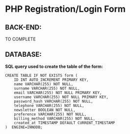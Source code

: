 # PHP Registration/Login Form


## **BACK-END:**

TO COMPLETE

## **DATABASE:**
**SQL query used to create the table of the form:**
```
CREATE TABLE IF NOT EXISTS form (
    ID INT AUTO_INCREMENT PRIMARY KEY,
    name VARCHAR(255) NOT NULL,
    surname VARCHAR(255) NOT NULL,
    email VARCHAR(255) NOT NULL PRIMARY KEY,
    username VARCHAR(255) NOT NULL PRIMARY KEY,
    password_hash VARCHAR(255) NOT NULL,
    telephone VARCHAR(255) NOT NULL,
    newsletter BOOLEAN NOT NULL,
    preference VARCHAR(255) NOT NULL,
    billing_method VARCHAR(255) NOT NULL,
    created_at TIMESTAMP DEFAULT CURRENT_TIMESTAMP
)  ENGINE=INNODB;
```
